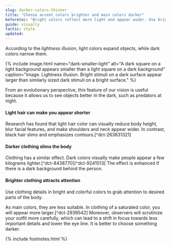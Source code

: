```yaml
---
slug: darker-colors-thinner
title: "Choose accent colors brighter and main colors darker"
beforetoc: "Bright colors reflect more light and appear wider. Use brighter colors for accents and darker as the main ones."
guide: visually
tactic: style
updated:
---
```

According to the *lightness illusion*, light colors expand objects, while dark colors narrow them.

{% include image.html name="dark-smaller-light" alt="A dark square on a light background appears smaller than a light square on a dark background" caption="Image. Lightness illusion. Bright stimuli on a dark surface appear larger than similarly sized dark stimuli on a bright surface." %}

From an evolutionary perspective, this feature of our vision is useful because it allows us to see objects better in the dark, such as predators at night.

#### Light hair can make you appear shorter

Research has found that light hair color can visually reduce body height, blur facial features, and make shoulders and neck appear wider. In contrast, black hair slims and emphasizes contours.[^dct-263631321]

#### Darker clothing slims the body

Clothing has a similar effect. Dark colors visually make people appear a few kilograms lighter.[^dct-8438770][^dct-9241513] The effect is enhanced if there is a dark background behind the person.

#### Brighter clothing attracts attention

Use clothing details in bright and colorful colors to grab attention to desired parts of the body.

As main colors, they are less suitable. In clothing of a saturated color, you will appear more larger.[^dct-2939542] Moreover, observers will scrutinize your outfit more carefully, which can lead to a shift in focus towards less important details and lower the eye line.  It is better to choose something darker.

{% include footnotes.html %}
